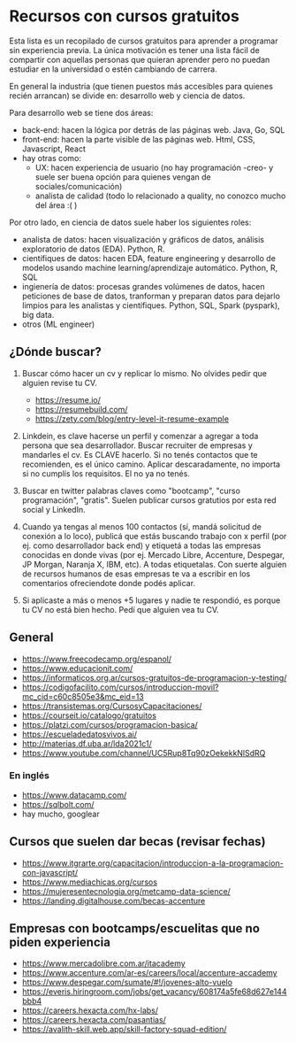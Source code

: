 # Recursos con cursos gratuitos

Esta lista es un recopilado de cursos gratuitos para aprender a programar sin experiencia previa. La única motivación es tener una lista fácil de compartir con aquellas personas que quieran aprender pero no puedan estudiar en la universidad o estén cambiando de carrera.

En general la industria (que tienen puestos más accesibles para quienes recién arrancan) se divide en: desarrollo web y ciencia de datos.

Para desarrollo web se tiene dos áreas:

- back-end: hacen la lógica por detrás de las páginas web. Java, Go, SQL 
- front-end: hacen la parte visible de las páginas web. Html, CSS, Javascript, React
- hay otras como:
	- UX: hacen experiencia de usuario (no hay programación -creo- y suele ser buena opción para quienes vengan de sociales/comunicación)
	- analista de calidad (todo lo relacionado a quality, no conozco mucho del área :( )

Por otro lado, en ciencia de datos suele haber los siguientes roles:

- analista de datos: hacen visualización y gráficos de datos, análisis exploratorio de datos (EDA). Python, R.
- científiques de datos: hacen EDA, feature engineering y desarrollo de modelos usando machine learning/aprendizaje automático. Python, R, SQL
- ingienería de datos: procesas grandes volúmenes de datos, hacen peticiones de base de datos, tranforman y preparan datos para dejarlo limpios para les analistas y científiques. Python, SQL, Spark (pyspark), big data.
- otros (ML engineer)
  	

## ¿Dónde buscar?

1) Buscar cómo hacer un cv y replicar lo mismo. No olvides pedir que alguien revise tu CV.
	- https://resume.io/
	- https://resumebuild.com/
	- https://zety.com/blog/entry-level-it-resume-example
	
2) Linkdein, es clave hacerse un perfil y comenzar a agregar a toda persona que sea desarrollador. Buscar recruiter de empresas y mandarles el cv. Es CLAVE hacerlo. Si no tenés contactos que te recomienden, es el único camino. Aplicar descaradamente, no importa si no cumplís los requisitos. El no ya no tenés.

3) Buscar en twitter palabras claves como "bootcamp", "curso programación", "gratis". Suelen publicar cursos gratutios por esta red social y LinkedIn.

4) Cuando ya tengas al menos 100 contactos (sí, mandá solicitud de conexión a lo loco), publicá que estás buscando trabajo con x perfil (por ej. como desarrollador back end) y etiquetá a todas las empresas conocidas en donde vivas (por ej. Mercado Libre, Accenture, Despegar, JP Morgan, Naranja X, IBM, etc). A todas etiquetalas. Con suerte alguien de recursos humanos de esas empresas te va a escribir en los comentarios ofreciendote donde podés aplicar.

5) Si aplicaste a más o menos +5 lugares y nadie te respondió, es porque tu CV no está bien hecho. Pedí que alguien vea tu CV.

## General

- https://www.freecodecamp.org/espanol/
- https://www.educacionit.com/
- https://informaticos.org.ar/cursos-gratuitos-de-programacion-y-testing/
- https://codigofacilito.com/cursos/introduccion-movil?mc_cid=c60c8505e3&mc_eid=13
- https://transistemas.org/CursosyCapacitaciones/
- https://courseit.io/catalogo/gratuitos
- https://platzi.com/cursos/programacion-basica/
- https://escueladedatosvivos.ai/
- http://materias.df.uba.ar/lda2021c1/
- https://www.youtube.com/channel/UC5Rup8Tq90zOekekkNlSdRQ

### En inglés
- https://www.datacamp.com/
- https://sqlbolt.com/
- hay mucho, googlear

## Cursos que suelen dar becas (revisar fechas)

- https://www.itgrarte.org/capacitacion/introduccion-a-la-programacion-con-javascript/ 
- https://www.mediachicas.org/cursos
- https://mujeresentecnologia.org/metcamp-data-science/
- https://landing.digitalhouse.com/becas-accenture

## Empresas con bootcamps/escuelitas que no piden experiencia

- https://www.mercadolibre.com.ar/itacademy
- https://www.accenture.com/ar-es/careers/local/accenture-accademy
- https://www.despegar.com/sumate/#!/jovenes-alto-vuelo
- https://everis.hiringroom.com/jobs/get_vacancy/608174a5fe68d627e144bbb4
- https://careers.hexacta.com/hx-labs/
- https://careers.hexacta.com/pasantias/
- https://avalith-skill.web.app/skill-factory-squad-edition/

